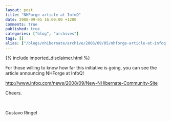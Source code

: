 ```yaml
---
layout: post
title: "NHForge article at InfoQ"
date: 2008-09-05 16:09:00 +1200
comments: true
published: true
categories: ["blog", "archives"]
tags: []
alias: ["/blogs/nhibernate/archive/2008/09/05/nhforge-article-at-infoq.aspx"]
---
```

<!-- more -->
{% include imported_disclaimer.html %}
<p>For those willing to know how far this initiative is going, you can see the article announcing NHForge at InfoQ!</p>
<p><a href="http://www.infoq.com/news/2008/09/New-NHibernate-Community-Site" target="_blank">http://www.infoq.com/news/2008/09/New-NHibernate-Community-Site</a></p>
<p>Cheers.</p>
<p>&nbsp;</p>
<p>Gustavo Ringel</p>
